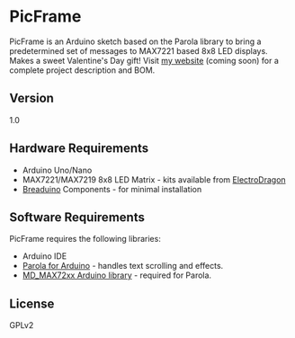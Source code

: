 PicFrame
=========

PicFrame is an Arduino sketch based on the Parola library to bring a predetermined set of messages to MAX7221 based 8x8 LED displays. Makes a sweet Valentine's Day gift! Visit [my website] (coming soon) for a complete project description and BOM.

Version
----

1.0

Hardware Requirements
-----------

* Arduino Uno/Nano
* MAX7221/MAX7219 8x8 LED Matrix - kits available from [ElectroDragon] 
* [Breaduino] Components - for minimal installation 

Software Requirements
-----------

PicFrame requires the following libraries:

* Arduino IDE
* [Parola for Arduino] - handles text scrolling and effects. 
* [MD_MAX72xx Arduino library] - required for Parola.

License
----

GPLv2

[my website]:http://lflores.me/projects/picframe.html
[Parola for Arduino]:https://parola.codeplex.com/
[MD_MAX72xx Arduino library]:https://arduinocode.codeplex.com/
[ElectroDragon]:http://www.electrodragon.com/product/dot-matrix-chain-display-kit-max7219-v2/
[Breaduino]:http://www.appliedplatonics.com/breaduino/
